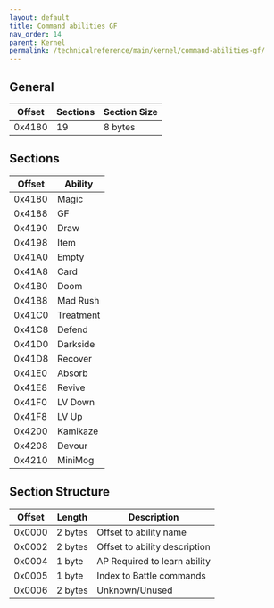 ```yaml
---
layout: default
title: Command abilities GF
nav_order: 14
parent: Kernel
permalink: /technicalreference/main/kernel/command-abilities-gf/
---
```


## General

| Offset | Sections | Section Size |
|--------|----------|--------------|
| 0x4180 | 19       | 8 bytes      |

## Sections

| Offset | Ability   |
|--------|-----------|
| 0x4180 | Magic     |
| 0x4188 | GF        |
| 0x4190 | Draw      |
| 0x4198 | Item      |
| 0x41A0 | Empty     |
| 0x41A8 | Card      |
| 0x41B0 | Doom      |
| 0x41B8 | Mad Rush  |
| 0x41C0 | Treatment |
| 0x41C8 | Defend    |
| 0x41D0 | Darkside  |
| 0x41D8 | Recover   |
| 0x41E0 | Absorb    |
| 0x41E8 | Revive    |
| 0x41F0 | LV Down   |
| 0x41F8 | LV Up     |
| 0x4200 | Kamikaze  |
| 0x4208 | Devour    |
| 0x4210 | MiniMog   |

## Section Structure

| Offset | Length  | Description                   |
|--------|---------|-------------------------------|
| 0x0000 | 2 bytes | Offset to ability name        |
| 0x0002 | 2 bytes | Offset to ability description |
| 0x0004 | 1 byte  | AP Required to learn ability  |
| 0x0005 | 1 byte  | Index to Battle commands      |
| 0x0006 | 2 bytes | Unknown/Unused                |